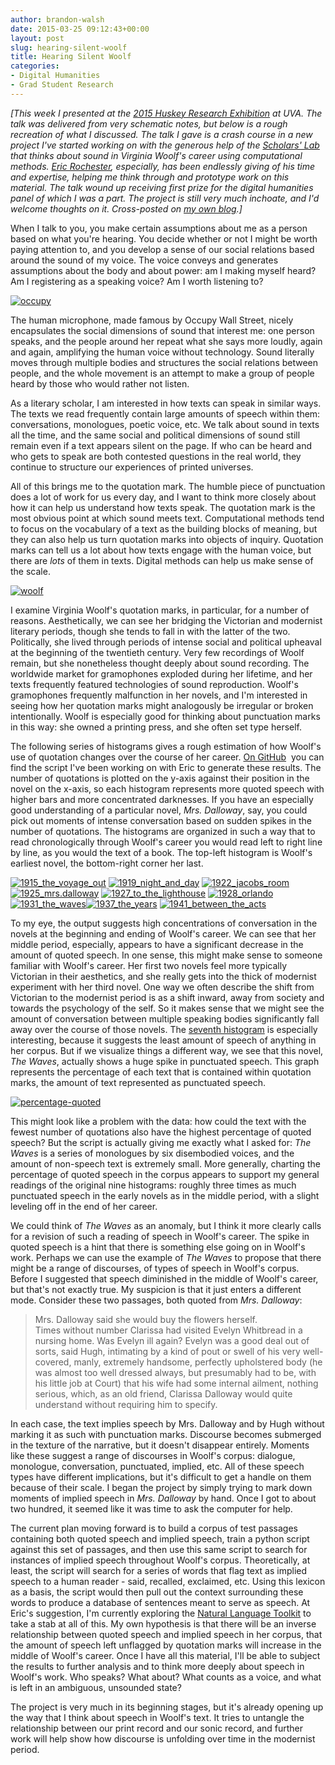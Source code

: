 ```yaml
---
author: brandon-walsh
date: 2015-03-25 09:12:43+00:00
layout: post
slug: hearing-silent-woolf
title: Hearing Silent Woolf
categories:
- Digital Humanities
- Grad Student Research
---
```


_[This week I presented at the [2015 Huskey Research Exhibition](http://gradcouncil.com/2015-sessions/) at UVA. The talk was delivered from very schematic notes, but below is a rough recreation of what I discussed. The talk I gave is a crash course in a new project I've started working on with the generous help of the [Scholars' Lab](http://scholarslab.org) that thinks about sound in Virginia Woolf's career using computational methods. [Eric Rochester](http://scholarslab.org/people/eric-rochester/), especially, has been endlessly giving of his time and expertise, helping me think through and prototype work on this material. The talk wound up receiving first prize for the digital humanities panel of which I was a part. The project is still very much inchoate, and I'd welcome thoughts on it. Cross-posted on [my own blog](http://bmw9t.github.io/blog/2015/03/23/woolf-huskey/).]_

When I talk to you, you make certain assumptions about me as a person based on what you're hearing. You decide whether or not I might be worth paying attention to, and you develop a sense of our social relations based around the sound of my voice. The voice conveys and generates assumptions about the body and about power: am I making myself heard? Am I registering as a speaking voice? Am I worth listening to?

[![occupy](http://static.scholarslab.org/wp-content/uploads/2015/03/occupy-300x199.jpg)](http://static.scholarslab.org/wp-content/uploads/2015/03/occupy.jpg)

The human microphone, made famous by Occupy Wall Street, nicely encapsulates the social dimensions of sound that interest me: one person speaks, and the people around her repeat what she says more loudly, again and again, amplifying the human voice without technology. Sound literally moves through multiple bodies and structures the social relations between people, and the whole movement is an attempt to make a group of people heard by those who would rather not listen.

As a literary scholar, I am interested in how texts can speak in similar ways. The texts we read frequently contain large amounts of speech within them: conversations, monologues, poetic voice, etc. We talk about sound in texts all the time, and the same social and political dimensions of sound still remain even if a text appears silent on the page. If who can be heard and who gets to speak are both contested questions in the real world, they continue to structure our experiences of printed universes.

All of this brings me to the quotation mark. The humble piece of punctuation does a lot of work for us every day, and I want to think more closely about how it can help us understand how texts speak. The quotation mark is the most obvious point at which sound meets text. Computational methods tend to focus on the vocabulary of a text as the building blocks of meaning, but they can also help us turn quotation marks into objects of inquiry. Quotation marks can tell us a lot about how texts engage with the human voice, but there are _lots_ of them in texts. Digital methods can help us make sense of the scale.

[![woolf](http://static.scholarslab.org/wp-content/uploads/2015/03/woolf-219x300.jpg)](http://static.scholarslab.org/wp-content/uploads/2015/03/woolf.jpg)

I examine Virginia Woolf's quotation marks, in particular, for a number of reasons. Aesthetically, we can see her bridging the Victorian and modernist literary periods, though she tends to fall in with the latter of the two. Politically, she lived through periods of intense social and political upheaval at the beginning of the twentieth century. Very few recordings of Woolf remain, but she nonetheless thought deeply about sound recording. The worldwide market for gramophones exploded during her lifetime, and her texts frequently featured technologies of sound reproduction. Woolf's gramophones frequently malfunction in her novels, and I'm interested in seeing how her quotation marks might analogously be irregular or broken intentionally. Woolf is especially good for thinking about punctuation marks in this way: she owned a printing press, and she often set type herself.

The following series of histograms gives a rough estimation of how Woolf's use of quotation changes over the course of her career. [On GitHub](https://github.com/erochest/woolf/commits/master)  you can find the script I've been working on with Eric to generate these results. The number of quotations is plotted on the y-axis against their position in the novel on the x-axis, so each histogram represents more quoted speech with higher bars and more concentrated darknesses. If you have an especially good understanding of a particular novel, _Mrs. Dalloway_, say, you could pick out moments of intense conversation based on sudden spikes in the number of quotations. The histograms are organized in such a way that to read chronologically through Woolf's career you would read left to right line by line, as you would the text of a book. The top-left histogram is Woolf's earliest novel, the bottom-right corner her last.

[![1915_the_voyage_out](http://static.scholarslab.org/wp-content/uploads/2015/03/1915_the_voyage_out-300x225.jpg)](http://static.scholarslab.org/wp-content/uploads/2015/03/1915_the_voyage_out.jpg) [![1919_night_and_day](http://static.scholarslab.org/wp-content/uploads/2015/03/1919_night_and_day-300x225.jpg)](http://static.scholarslab.org/wp-content/uploads/2015/03/1919_night_and_day.jpg) [![1922_jacobs_room](http://static.scholarslab.org/wp-content/uploads/2015/03/1922_jacobs_room-300x225.jpg)](http://static.scholarslab.org/wp-content/uploads/2015/03/1922_jacobs_room.jpg)[![1925_mrs.dalloway](http://static.scholarslab.org/wp-content/uploads/2015/03/1925_mrs.dalloway-300x225.jpg)](http://static.scholarslab.org/wp-content/uploads/2015/03/1925_mrs.dalloway.jpg) [![1927_to_the_lighthouse](http://static.scholarslab.org/wp-content/uploads/2015/03/1927_to_the_lighthouse-300x225.jpg)](http://static.scholarslab.org/wp-content/uploads/2015/03/1927_to_the_lighthouse.jpg) [![1928_orlando](http://static.scholarslab.org/wp-content/uploads/2015/03/1928_orlando-300x225.jpg)](http://static.scholarslab.org/wp-content/uploads/2015/03/1928_orlando.jpg)[![1931_the_waves](http://static.scholarslab.org/wp-content/uploads/2015/03/1931_the_waves-300x225.jpg)](http://static.scholarslab.org/wp-content/uploads/2015/03/1931_the_waves.jpg)[![1937_the_years](http://static.scholarslab.org/wp-content/uploads/2015/03/1937_the_years-300x225.jpg)](http://static.scholarslab.org/wp-content/uploads/2015/03/1937_the_years.jpg) [![1941_between_the_acts](http://static.scholarslab.org/wp-content/uploads/2015/03/1941_between_the_acts-300x225.jpg)](http://static.scholarslab.org/wp-content/uploads/2015/03/1941_between_the_acts.jpg)

To my eye, the output suggests high concentrations of conversation in the novels at the beginning and ending of Woolf's career. We can see that her middle period, especially, appears to have a significant decrease in the amount of quoted speech. In one sense, this might make sense to someone familiar with Woolf's career. Her first two novels feel more typically Victorian in their aesthetics, and she really gets into the thick of modernist experiment with her third novel. One way we often describe the shift from Victorian to the modernist period is as a shift inward, away from society and towards the psychology of the self. So it makes sense that we might see the amount of conversation between multiple speaking bodies significantly fall away over the course of those novels. The [seventh histogram](http://static.scholarslab.org/wp-content/uploads/2015/03/1931_the_waves.jpg) is especially interesting, because it suggests the least amount of speech of anything in her corpus. But if we visualize things a different way, we see that this novel, _The Waves_, actually shows a huge spike in punctuated speech. This graph represents the percentage of each text that is contained within quotation marks, the amount of text represented as punctuated speech.

[![percentage-quoted](http://static.scholarslab.org/wp-content/uploads/2015/03/percentage-quoted.jpg)](http://static.scholarslab.org/wp-content/uploads/2015/03/percentage-quoted.jpg)

This might look like a problem with the data: how could the text with the fewest number of quotations also have the highest percentage of quoted speech? But the script is actually giving me exactly what I asked for: _The Waves_ is a series of monologues by six disembodied voices, and the amount of non-speech text is extremely small. More generally, charting the percentage of quoted speech in the corpus appears to support my general readings of the original nine histograms: roughly three times as much punctuated speech in the early novels as in the middle period, with a slight leveling off in the end of her career.

We could think of _The Waves_ as an anomaly, but I think it more clearly calls for a revision of such a reading of speech in Woolf's career. The spike in quoted speech is a hint that there is something else going on in Woolf's work. Perhaps we can use the example of _The Waves_ to propose that there might be a range of discourses, of types of speech in Woolf's corpus. Before I suggested that speech diminished in the middle of Woolf's career, but that's not exactly true. My suspicion is that it just enters a different mode. Consider these two passages, both quoted from _Mrs. Dalloway_:


> Mrs. Dalloway said she would buy the flowers herself. <br>
Times without number Clarissa had visited Evelyn Whitbread in a nursing home. Was Evelyn ill again? Evelyn was a good deal out of sorts, said Hugh, intimating by a kind of pout or swell of his very well-covered, manly, extremely handsome, perfectly upholstered body (he was almost too well dressed always, but presumably had to be, with his little job at Court) that his wife had some internal ailment, nothing serious, which, as an old friend, Clarissa Dalloway would quite understand without requiring him to specify.


In each case, the text implies speech by Mrs. Dalloway and by Hugh without marking it as such with punctuation marks. Discourse becomes submerged in the texture of the narrative, but it doesn't disappear entirely. Moments like these suggest a range of discourses in Woolf's corpus: dialogue, monologue, conversation, punctuated, implied, etc. All of these speech types have different implications, but it's difficult to get a handle on them because of their scale. I began the project by simply trying to mark down moments of implied speech in _Mrs. Dalloway_ by hand. Once I got to about two hundred, it seemed like it was time to ask the computer for help.

The current plan moving forward is to build a corpus of test passages containing both quoted speech and implied speech, train a python script against this set of passages, and then use this same script to search for instances of implied speech throughout Woolf's corpus. Theoretically, at least, the script will search for a series of words that flag text as implied speech to a human reader - said, recalled, exclaimed, etc. Using this lexicon as a basis, the script would then pull out the context surrounding these words to produce a database of sentences meant to serve as speech. At Eric's suggestion, I'm currently exploring the [Natural Language Toolkit](http://www.nltk.org/) to take a stab at all of this. My own hypothesis is that there will be an inverse relationship between quoted speech and implied speech in her corpus, that the amount of speech left unflagged by quotation marks will increase in the middle of Woolf's career. Once I have all this material, I'll be able to subject the results to further analysis and to think more deeply about speech in Woolf's work. Who speaks? What about? What counts as a voice, and what is left in an ambiguous, unsounded state?

The project is very much in its beginning stages, but it's already opening up the way that I think about speech in Woolf's text. It tries to untangle the relationship between our print record and our sonic record, and further work will help show how discourse is unfolding over time in the modernist period.

